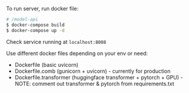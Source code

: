 To run server, run docker file:
```bash
# /model-api
$ docker-compose build
$ docker-compose up -d
```
Check service running at `localhost:8008`


Use different docker files depending on your env or need:
- Dockerfile (basic uvicorn)
- Dockerfile.comb (gunicorn + uvicorn) - currently for production
- Dockerfile.transformer (huggingface transformer + pytorch + GPU) - NOTE: comment out transformer & pytorch from requirements.txt

